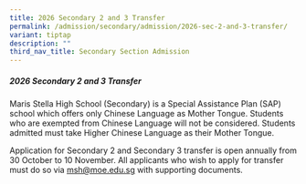 ```yaml
---
title: 2026 Secondary 2 and 3 Transfer
permalink: /admission/secondary/admission/2026-sec-2-and-3-transfer/
variant: tiptap
description: ""
third_nav_title: Secondary Section Admission
---
```

<h5>2026 Secondary 2 and 3 Transfer</h5>
<p>Maris Stella High School (Secondary) is a Special Assistance Plan (SAP)
school which offers only Chinese Language as Mother Tongue. Students who
are exempted from Chinese Language will not be considered. Students admitted
must take Higher Chinese Language as their Mother Tongue.</p>
<p>Application for Secondary 2 and Secondary 3 transfer is open annually
from 30 October to 10 November. All applicants who wish to apply for transfer
must do so via <a href="mailto:msh@moe.edu.sg" rel="noopener noreferrer nofollow" target="_blank"><u>msh@moe.edu.sg</u></a> with
supporting documents.</p>
<p></p>
<p></p>